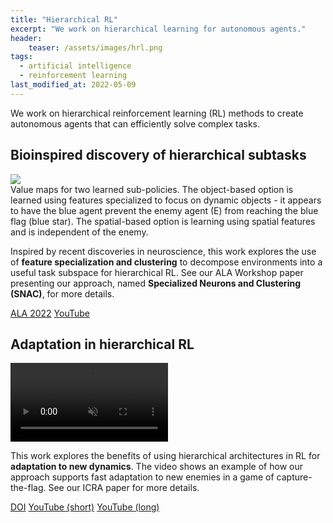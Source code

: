 ```yaml
---
title: "Hierarchical RL"
excerpt: "We work on hierarchical learning for autonomous agents."
header:
    teaser: /assets/images/hrl.png
tags:
  - artificial intelligence
  - reinforcement learning
last_modified_at: 2022-05-09
---
```


We work on hierarchical reinforcement learning (RL) methods to create autonomous agents that can efficiently solve complex tasks.

## Bioinspired discovery of hierarchical subtasks

<figure-full-caption>
	<a href="{{ site.url }}{{ site.baseurl }}/assets/images/snac.png"><img src="{{ site.url }}{{ site.baseurl }}/assets/images/snac.png"></a>
	<figcaption>Value maps for two learned sub-policies. The object-based option is learned using features specialized to focus on dynamic objects - it appears to have the blue agent prevent the enemy agent (E) from reaching the blue flag (blue star). The spatial-based option is learning using spatial features and is independent of the enemy.</figcaption>
</figure-full-caption>

Inspired by recent discoveries in neuroscience, this work explores the use of **feature specialization and clustering** to decompose environments into a useful task subspace for hierarchical RL. See our ALA Workshop paper presenting our approach, named **Specialized Neurons and Clustering (SNAC)**, for more details.

<div class="row">
    <a href="https://ala2022.github.io/papers/ALA2022_paper_41.pdf" class="button_general">ALA 2022</a>
    <a href="https://youtu.be/XLEL1I5kaDM" class="button_general">YouTube</a>
</div>

## Adaptation in hierarchical RL

<video muted autoplay="autoplay" loop="loop" width="50%" controls>
  <source src="/assets/videos/hrl.mp4" type="video/mp4">
</video>

This work explores the benefits of using hierarchical architectures in RL for **adaptation to new dynamics**. The video shows an example of how our approach supports fast adaptation to new enemies in a game of capture-the-flag. See our ICRA paper for more details.

<div class="row">
    <a href="https://doi.org/10.1109/ICRA40945.2020.9197052" class="button_general">DOI</a>
    <!-- <a href="https://github.com/raide-project/ctf_public" class="button_general">GitHub</a> -->
    <a href="https://youtu.be/BijWGu9xIpU" class="button_general">YouTube (short)</a>
    <a href="https://youtu.be/xzJLUpFknbQ" class="button_general">YouTube (long)</a>
</div>